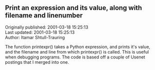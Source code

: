 ## Print an expression and its value, along with filename and linenumber  
Originally published: 2001-03-18 15:25:13  
Last updated: 2001-03-18 15:25:13  
Author: Itamar Shtull-Trauring  
  
The function printexpr() takes a Python expression, and prints it's value, and the filename and line from which printexpr() is called. This is useful when debugging programs. The code is based off a couple of Usenet postings that I merged into one.